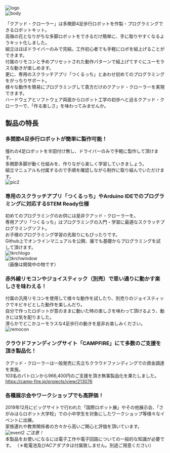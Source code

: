 ![logo](https://bit-trade-one.co.jp/wp/wp-content/uploads/2020/02/logo.jpg)  
![body](https://bit-trade-one.co.jp/wp/wp-content/uploads/2020/02/body.png)

「クアッド・クローラー」は多関節4足歩行ロボットを作製・プログラミングできるロボットキット。  
高嶺の花となりがちな多脚ロボットをできるだけ簡単に、手に取りやすくなるようキット化しました。  
組立はほぼドライバーのみで完結。工作初心者でも手軽にロボを組上げることができます。  
付属のリモコンと予めプリセットされた動作パターンで組上げてすぐにユーモラスな動きが楽しめます。  
更に、専用のスクラッチアプリ「つくるっち」とあわせ初めてのプログラミングをがっちりサポート。  
様々な動作を簡易にプログラミングして貴方だけのクアッド・クローラーを実現できます。  
ハードウェアとソフトウェア両面からロボット工学の初歩へと迫るクアッド・クローラーで、「作る楽しさ」を味わってみませんか。  



## 製品の特長  
### 多関節4足歩行ロボットが簡単に製作可能！
憧れの4足ロボットを半田付け無し、ドライバーのみで手軽に製作して頂けます。  
多関節多脚が動く仕組みを、作りながら楽しく学習していきましょう。  
組立マニュアルも付属するので手順を確認しながら制作に取り組んでいただけます。  
![pic2](https://bit-trade-one.co.jp/wp/wp-content/uploads/2020/02/pic2.jpg)
 
 
### 専用のスクラッチアプリ「つくるっち」やArduino IDEでのプログラミングに対応するSTEM Ready仕様
初めてのプログラミングのお供には是非クアッド・クローラーを。  
専用アプリ「つくるっち」はプログラミングの入門・学習に最適なスクラッチプログラミングソフト。  
お子様のプログラミング学習の先取りにもぴったりです。  
Github上でオンラインマニュアルを公開、誰でも基礎からプログラミングを試して頂けます。  
![tkrchlogo](https://bit-trade-one.co.jp/wp/wp-content/uploads/2020/02/tkrchlogo.jpg)  
![tkrchwindow](https://bit-trade-one.co.jp/wp/wp-content/uploads/2020/02/tkrchwindow.jpg)  
（画像は開発中の物です）
 
### 赤外線リモコンやジョイスティック（別売）で思い通りに動かす楽しさを味わえる！
付属の汎用リモコンを使用して様々な動作を試したり、別売りのジョイスティックでキビキビとした動作を楽しんだり。  
自分で作ったロボットが意のままに動いた時の楽しさを味わって頂けるよう、動きには気を配りました。  
滑らかでどこかユーモラスな4足歩行の動きを是非お楽しみください。  
 ![remocon](https://bit-trade-one.co.jp/wp/wp-content/uploads/2020/02/remocon.jpg)  

### クラウドファンディングサイト「CAMPFIRE」にて多数のご支援を頂き製品化！
クアッド・クローラーは一般発売に先立ちクラウドファンディングでの資金調達を実施。  
103名のパトロンから966,400円のご支援を頂き無事製品化を果たしました。  
https://camp-fire.jp/projects/view/213076
 
### 各種展示会やワークショップでも高評価！
2019年12月にビッグサイトで行われた「国際ロボット展」やその他展示会、「さがみはらロボット大学校」での小中学生を対象にしたワークショップ等様々なイベントに出展。  
家族連れや教育関係者の方々から高いご関心と評価を頂いています。  
![event2](https://bit-trade-one.co.jp/wp/wp-content/uploads/2020/02/event2.jpg)
*ご注意！*  
本製品をお使いになるには電子工作や電子回路についての一般的な知識が必要です。
（＊乾電池及びACアダプタは付属致しません。別途ご用意ください）

